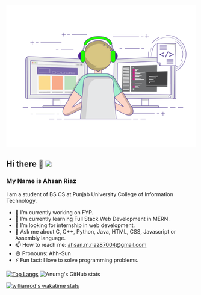 ![Image](1626719730536.gif?style=centerme) 
## Hi there 👋 ![](https://komarev.com/ghpvc/?username=AhsanRiaz9)
### My Name is Ahsan Riaz 


I am a student of BS CS at Punjab University College of Information Technology.
- 🔭 I’m currently working on FYP.
- 🌱 I’m currently learning Full Stack Web Development in MERN.
- 🤔 I’m looking for internship in web development.
- 💬 Ask me about C, C++, Python, Java, HTML, CSS, Javascript or Assembly language.
- 📫 How to reach me: ahsan.m.riaz87004@gmail.com
- 😄 Pronouns: Ahh-Sun
- ⚡ Fun fact: I love to solve programming problems.

 [![Top Langs](https://github-readme-stats.vercel.app/api/top-langs/?username=ahsanriaz9&layout=compact&langs_count=12&theme=radical)](https://github.com/anuraghazra/github-readme-stats)  ![Anurag's GitHub stats](https://github-readme-stats.vercel.app/api?username=ahsanriaz9&show_icons=true&theme=radical) 

[![willianrod's wakatime stats](https://github-readme-stats.vercel.app/api/wakatime?ahsanriaz9&theme=radical)](https://github.com/anuraghazra/github-readme-stats) 
